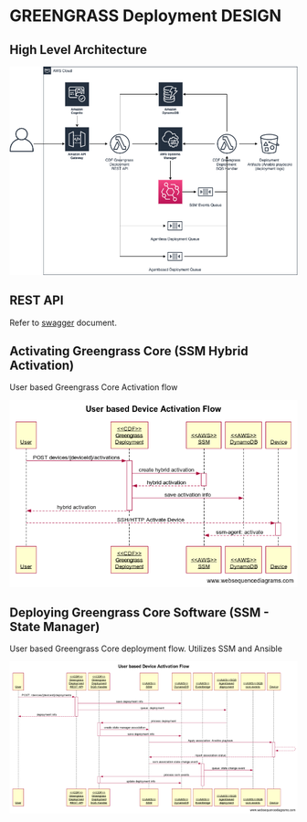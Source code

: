# GREENGRASS Deployment DESIGN

## High Level Architecture

![hla](images/hla.png)

## REST API

Refer to [swagger](greengrass-deployment-swagger.md) document.

## Activating Greengrass Core (SSM Hybrid Activation)

User based Greengrass Core Activation flow

![activation](images/activation.png)

## Deploying Greengrass Core Software (SSM - State Manager)

User based Greengrass Core deployment flow. Utilizes SSM and Ansible

![deployment](images/deployment.png)

